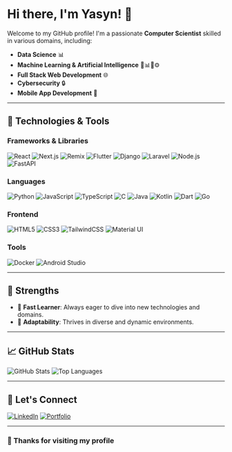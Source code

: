 # Hi there, I'm Yasyn! 👋

Welcome to my GitHub profile! I'm a passionate **Computer Scientist** skilled in various domains, including:

- **Data Science** 📊
- **Machine Learning & Artificial Intelligence** 🤖📊🧠⚙️
- **Full Stack Web Development** 🌐
- **Cybersecurity** 🔒
- **Mobile App Development** 📱

---

## 🚀 Technologies & Tools

### Frameworks & Libraries

![React](https://img.shields.io/badge/-React-61DAFB?logo=react&logoColor=white&style=for-the-badge)
![Next.js](https://img.shields.io/badge/-Next.js-000000?logo=next.js&logoColor=white&style=for-the-badge)
![Remix](https://img.shields.io/badge/-Remix-2E343E?logo=remix&logoColor=white&style=for-the-badge)
![Flutter](https://img.shields.io/badge/-Flutter-02569B?logo=flutter&logoColor=white&style=for-the-badge)
![Django](https://img.shields.io/badge/-Django-092E20?logo=django&logoColor=white&style=for-the-badge)
![Laravel](https://img.shields.io/badge/-Laravel-FF2D20?logo=laravel&logoColor=white&style=for-the-badge)
![Node.js](https://img.shields.io/badge/-Node.js-339933?logo=node.js&logoColor=white&style=for-the-badge)
![FastAPI](https://img.shields.io/badge/-FastAPI-009688?logo=fastapi&logoColor=white&style=for-the-badge)

### Languages

![Python](https://img.shields.io/badge/-Python-3776AB?logo=python&logoColor=white&style=for-the-badge)
![JavaScript](https://img.shields.io/badge/-JavaScript-F7DF1E?logo=javascript&logoColor=black&style=for-the-badge)
![TypeScript](https://img.shields.io/badge/-TypeScript-3178C6?logo=typescript&logoColor=white&style=for-the-badge)
![C](https://img.shields.io/badge/-C-A8B9CC?logo=c&logoColor=white&style=for-the-badge)
![Java](https://img.shields.io/badge/-Java-007396?logo=java&logoColor=white&style=for-the-badge)
![Kotlin](https://img.shields.io/badge/-Kotlin-7F52FF?logo=kotlin&logoColor=white&style=for-the-badge)
![Dart](https://img.shields.io/badge/-Dart-0175C2?logo=dart&logoColor=white&style=for-the-badge)
![Go](https://img.shields.io/badge/-Go-00ADD8?logo=go&logoColor=white&style=for-the-badge)

### Frontend

![HTML5](https://img.shields.io/badge/-HTML5-E34F26?logo=html5&logoColor=white&style=for-the-badge)
![CSS3](https://img.shields.io/badge/-CSS3-1572B6?logo=css3&logoColor=white&style=for-the-badge)
![TailwindCSS](https://img.shields.io/badge/-TailwindCSS-06B6D4?logo=tailwind-css&logoColor=white&style=for-the-badge)
![Material UI](https://img.shields.io/badge/-Material_UI-0081CB?logo=mui&logoColor=white&style=for-the-badge)

### Tools

![Docker](https://img.shields.io/badge/-Docker-2496ED?logo=docker&logoColor=white&style=for-the-badge)
![Android Studio](https://img.shields.io/badge/-Android_Studio-3DDC84?logo=android-studio&logoColor=white&style=for-the-badge)

---

## 🌱 Strengths

- 🚀 **Fast Learner**: Always eager to dive into new technologies and domains.
- 🔄 **Adaptability**: Thrives in diverse and dynamic environments.

---

## 📈 GitHub Stats

![GitHub Stats](https://github-readme-stats.vercel.app/api?username=wyasyn&show_icons=true&theme=radical)
![Top Languages](https://github-readme-stats.vercel.app/api/top-langs/?username=wyasyn&layout=compact&theme=radical)

---

## 🤝 Let's Connect

[![LinkedIn](https://img.shields.io/badge/-LinkedIn-0077B5?logo=linkedin&logoColor=white&style=for-the-badge)](https://www.linkedin.com/in/yasin-walum)
[![Portfolio](https://img.shields.io/badge/-Portfolio-FF5722?logo=google-chrome&logoColor=white&style=for-the-badge)](https://april2024-portfolio.vercel.app/)

---

### 🌟 Thanks for visiting my profile
